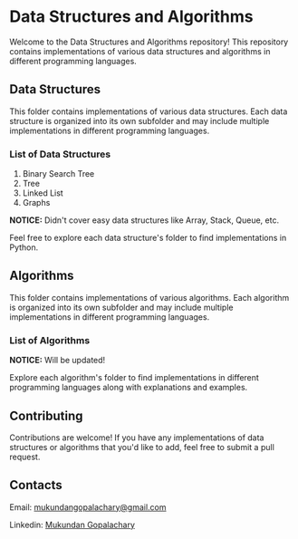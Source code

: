 # Data Structures and Algorithms

Welcome to the Data Structures and Algorithms repository! This repository contains implementations of various data structures and algorithms in different programming languages.

## Data Structures

This folder contains implementations of various data structures. Each data structure is organized into its own subfolder and may include multiple implementations in different programming languages.

### List of Data Structures

1. Binary Search Tree
2. Tree
3. Linked List
4. Graphs
   
**NOTICE:** Didn't cover easy data structures like Array, Stack, Queue, etc.

Feel free to explore each data structure's folder to find implementations in Python.

## Algorithms

This folder contains implementations of various algorithms. Each algorithm is organized into its own subfolder and may include multiple implementations in different programming languages.

### List of Algorithms
**NOTICE:** Will be updated!

Explore each algorithm's folder to find implementations in different programming languages along with explanations and examples.

## Contributing

Contributions are welcome! If you have any implementations of data structures or algorithms that you'd like to add, feel free to submit a pull request.

## Contacts

Email: mukundangopalachary@gmail.com

Linkedin: [Mukundan Gopalachary](https://www.linkedin.com/in/mukundan-gopalachary-997075283/)
